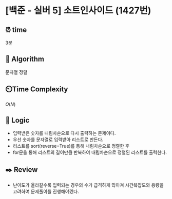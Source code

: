 # [백준 - 실버 5] 소트인사이드 (1427번)

## ⏰  **time**

3분

## :pushpin: **Algorithm**

문자열
정렬

## ⏲️**Time Complexity**

$O(N)$

## :round_pushpin: **Logic**

- 입력받은 숫자를 내림차순으로 다시 출력하는 문제이다.
- 우선 숫자를 문자열로 입력받아 리스트로 만든다.
- 리스트를 sort(reverse=True)를 통해 내림차순으로 정렬한 후
- for문을 통해 리스트의 길이만큼 반복하여 내림차순으로 정렬된 리스트를 출력한다.

## :black_nib: **Review**

- 난이도가 올라갈수록 입력되는 경우의 수가 급격하게 많아져 시간복잡도와 용량을 고려하여 문제풀이를 진행해야겠다.

